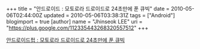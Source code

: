 +++
title = "안드로이드 : 모토로라 드로이드로 24초만에 푼 큐빅"
date = 2010-05-06T02:44:00Z
updated = 2010-05-06T03:38:31Z
tags = ["Android"]
blogimport = true 
[author]
	name = "Jhinseok LEE"
	uri = "https://plus.google.com/112335443268320557512"
+++

<a href="http://www.androidpub.com/313753#6">안드로이드펍 : 모토로라 드로이드로 24초만에 푼 큐빅</a><br /><object width="640" height="385"><param name="movie" value="http://www.youtube.com/v/0v8pJSGi4CA&color1=0xb1b1b1&color2=0xd0d0d0&hl=ko_KR&feature=player_embedded&fs=1"></param><param name="allowFullScreen" value="true"></param><param name="allowScriptAccess" value="always"></param><embed src="http://www.youtube.com/v/0v8pJSGi4CA&color1=0xb1b1b1&color2=0xd0d0d0&hl=ko_KR&feature=player_embedded&fs=1" type="application/x-shockwave-flash" allowfullscreen="true" allowScriptAccess="always" width="640" height="385"></embed></object>
